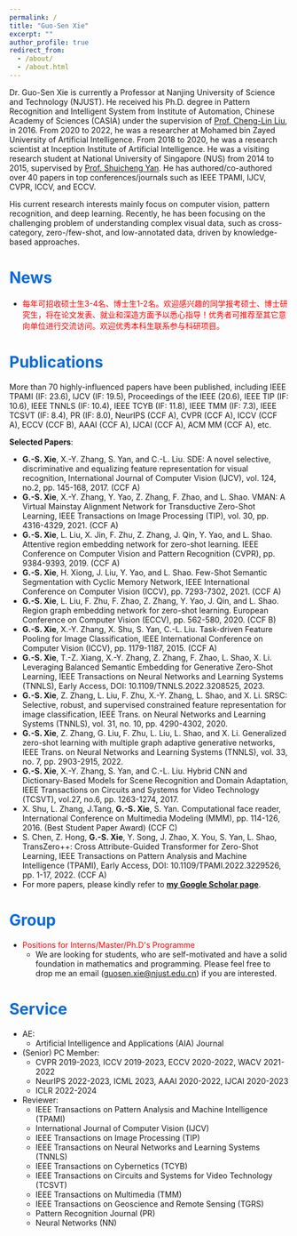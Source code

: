 ```yaml
---
permalink: /
title: "Guo-Sen Xie"
excerpt: ""
author_profile: true
redirect_from:
  - /about/
  - /about.html
---
```


<span class='anchor' id='about-me'></span>

Dr. Guo-Sen Xie is currently a Professor at Nanjing University of Science and Technology (NJUST). He received his Ph.D. degree in Pattern Recognition and Intelligent System from Institute of Automation, Chinese Academy of Sciences (CASIA) under the supervision of [Prof. Cheng-Lin Liu](https://scholar.google.com/citations?user=8r3y8IMAAAAJ&hl=en), in 2016. From 2020 to 2022, he was a researcher at Mohamed bin Zayed University of Artificial Intelligence. From 2018 to 2020, he was a research scientist at Inception Institute of Artificial Intelligence. He was a visiting research student at National University of Singapore (NUS) from 2014 to 2015, supervised by [Prof. Shuicheng Yan](https://scholar.google.com/citations?user=DNuiPHwAAAAJ&hl=en). He has authored/co-authored over 40 papers in top conferences/journals such as IEEE TPAMI, IJCV, CVPR, ICCV, and ECCV.

His current research interests mainly focus on computer vision, pattern recognition, and deep learning. Recently, he has been focusing on the challenging problem of understanding complex visual data, such as cross-category, zero-/few-shot, and low-annotated data, driven by knowledge-based approaches.

#  <font color=0969DA>News</font>
- <font color=red>每年可招收硕士生3-4名、博士生1-2名。欢迎感兴趣的同学报考硕士、博士研究生，将在论文发表、就业和深造方面予以悉心指导！优秀者可推荐至其它意向单位进行交流访问。欢迎优秀本科生联系参与科研项目。</font>
  
#  <font color=0969DA>Publications</font>
More than 70 highly-influenced papers have been published, including IEEE TPAMI (IF: 23.6), IJCV (IF: 19.5), Proceedings of the IEEE (20.6), IEEE TIP (IF: 10.6), IEEE TNNLS (IF: 10.4), IEEE TCYB (IF: 11.8), IEEE TMM (IF: 7.3), IEEE TCSVT (IF: 8.4), PR (IF: 8.0), NeurIPS (CCF A), CVPR (CCF A), ICCV (CCF A), ECCV (CCF B), AAAI (CCF A), IJCAI (CCF A), ACM MM (CCF A), etc.

**Selected Papers**:
- **G.-S. Xie**, X.-Y. Zhang, S. Yan, and C.-L. Liu. SDE: A novel selective, discriminative and equalizing feature representation for visual recognition, International Journal of Computer Vision (IJCV), vol. 124, no.2, pp. 145-168, 2017. (CCF A)
- **G.-S. Xie**, X.-Y. Zhang, Y. Yao, Z. Zhang, F. Zhao, and L. Shao. VMAN: A Virtual Mainstay Alignment Network for Transductive Zero-Shot Learning, IEEE Transactions on Image Processing (TIP), vol. 30, pp. 4316-4329, 2021. (CCF A)
- **G.-S. Xie**, L. Liu, X. Jin, F. Zhu, Z. Zhang, J. Qin, Y. Yao, and L. Shao. Attentive region embedding network for zero-shot learning. IEEE Conference on Computer Vision and Pattern Recognition (CVPR), pp. 9384-9393, 2019. (CCF A)
- **G.-S. Xie**, H. Xiong, J. Liu, Y. Yao, and L. Shao. Few-Shot Semantic Segmentation with Cyclic Memory Network, IEEE International Conference on Computer Vision (ICCV), pp. 7293-7302, 2021. (CCF A)
- **G.-S. Xie**, L. Liu, F. Zhu, F. Zhao, Z. Zhang, Y. Yao, J. Qin, and L. Shao. Region graph embedding network for zero-shot learning. European Conference on Computer Vision (ECCV), pp. 562-580, 2020. (CCF B)
- **G.-S. Xie**, X.-Y. Zhang, X. Shu, S. Yan, C.-L. Liu. Task-driven Feature Pooling for Image Classification, IEEE International Conference on Computer Vision (ICCV), pp. 1179-1187, 2015. (CCF A)
- **G.-S. Xie**, T.-Z. Xiang, X.-Y. Zhang, Z. Zhang, F. Zhao, L. Shao, X. Li. Leveraging Balanced Semantic Embedding for Generative Zero-Shot Learning, IEEE Transactions on Neural Networks and Learning Systems (TNNLS), Early Access, DOI: 10.1109/TNNLS.2022.3208525, 2023. 
- **G.-S. Xie**, Z. Zhang, L. Liu, F. Zhu, X.-Y. Zhang, L. Shao, and X. Li. SRSC: Selective, robust, and supervised constrained feature representation for image classification, IEEE Trans. on Neural Networks and Learning Systems (TNNLS), vol. 31, no. 10, pp. 4290-4302, 2020.
-  **G.-S. Xie**, Z. Zhang, G. Liu, F. Zhu, L. Liu, L. Shao, and X. Li. Generalized zero-shot learning with multiple graph adaptive generative networks, IEEE Trans. on Neural Networks and Learning Systems (TNNLS), vol. 33, no. 7, pp. 2903-2915, 2022.
- **G.-S. Xie**, X.-Y. Zhang, S. Yan, and C.-L. Liu. Hybrid CNN and Dictionary-Based Models for Scene Recognition and Domain Adaptation, IEEE Transactions on Circuits and Systems for Video Technology (TCSVT), vol.27, no.6, pp. 1263-1274, 2017. 
- X. Shu, L. Zhang, J.Tang, **G.-S. Xie**, S. Yan. Computational face reader, International Conference on Multimedia Modeling (MMM), pp. 114-126, 2016. (Best Student Paper Award) (CCF C)
- S. Chen, Z. Hong, **G.-S. Xie**, Y. Song, J. Zhao, X. You, S. Yan, L. Shao, TransZero++: Cross Attribute-Guided Transformer for Zero-Shot Learning, IEEE Transactions on Pattern Analysis and Machine Intelligence (TPAMI), Early Access, DOI: 10.1109/TPAMI.2022.3229526, pp. 1-17, 2022. (CCF A)
- For more papers, please kindly refer to [**my Google Scholar page**](https://scholar.google.com/citations?user=LKaWa9gAAAAJ).
  
#  <font color=0969DA>Group</font>
- <font color=red>Positions for Interns/Master/Ph.D's Programme</font>
    - We are looking for students, who are self-motivated and have a solid foundation in mathematics and programming. Please feel free to drop me an email (guosen.xie@njust.edu.cn) if you are interested.


#  <font color=0969DA>Service</font>
- AE:
    - Artificial Intelligence and Applications (AIA) Journal
- (Senior) PC Member:
    - CVPR 2019-2023, ICCV 2019-2023, ECCV 2020-2022, WACV 2021-2022
    - NeurIPS 2022-2023, ICML 2023, AAAI 2020-2022, IJCAI 2020-2023
    - ICLR 2022-2024
- Reviewer:
    - IEEE Transactions on Pattern Analysis and Machine Intelligence (TPAMI)
    - International Journal of Computer Vision (IJCV)
    - IEEE Transactions on Image Processing (TIP)
    - IEEE Transactions on Neural Networks and Learning Systems (TNNLS)
    - IEEE Transactions on Cybernetics (TCYB)
    - IEEE Transactions on Circuits and Systems for Video Technology (TCSVT)
    - IEEE Transactions on Multimedia (TMM)
    - IEEE Transactions on Geoscience and Remote Sensing (TGRS)
    - Pattern Recognition Journal (PR)
    - Neural Networks (NN)
